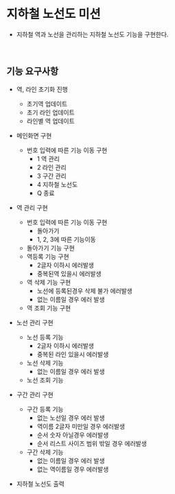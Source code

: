 # 지하철 노선도 미션
- 지하철 역과 노선을 관리하는 지하철 노선도 기능을 구현한다.

<br>

## 기능 요구사항
- 역, 라인 초기화 진행
  - 초기역 업데이트
  - 초기 라인 업데이트
  - 라인별 역 업데이트

- 메인화면 구현
  - 번호 입력에 따른 기능 이동 구현
    - 1 역 관리
    - 2 라인 관리
    - 3 구간 관리
    - 4 지하철 노선도
    - Q 종료

- 역 관리 구현
  - 번호 입력에 따른 기능 이동 구현
    - 돌아가기
    - 1, 2, 3에 따른 기능이동
  - 돌아가기 기능 구현
  - 역등록 기능 구현
    - 2글자 이하시 에러발생
    - 중복된역 있을시 에러발생
  - 역 삭제 기능 구현
    - 노선에 등록된경우 삭제 불가 에러발생
    - 없는 이름일 경우 에러 발생
  - 역 조회 기능 구현


- 노선 관리 구현
  - 노선 등록 기능
    - 2글자 이하시 에러발생
    - 중복된 라인 있을시 에러발생
  - 노선 삭제 기능
    - 없는 이름일 경우 에러 발생
  - 노선 조회 기능

- 구간 관리 구현
  - 구간 등록 기능
    - 없는 노선일 경우 에러 발생
    - 역이름 2글자 미만일 경우 에러발생
    - 순서 숫자 아닐경우 에러발생
    - 순서 리스트 사이즈 범위 밖일 경우 에러발생
  - 구간 삭제 기능
    - 없는 이름일 경우 에러 발생
    - 없는 역이름일 경우 에러발생

- 지하철 노선도 출력 
